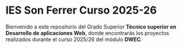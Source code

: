 # IES Son Ferrer Curso 2025-26
Bienvenido a este repositorio del Grado Superior **Técnico superior en Desarrollo de aplicaciones Web**, donde encontrarás los proyectos realizados durante el curso 2025/26 del módulo **DWEC**.

